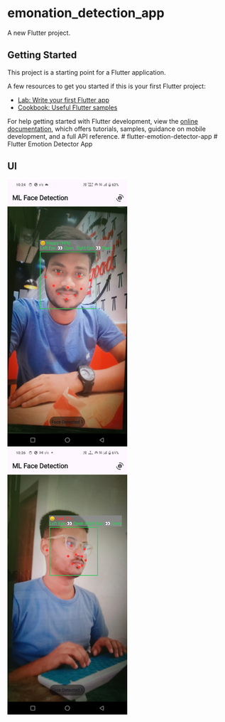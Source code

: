 # emonation_detection_app

A new Flutter project.

## Getting Started

This project is a starting point for a Flutter application.

A few resources to get you started if this is your first Flutter project:

- [Lab: Write your first Flutter app](https://docs.flutter.dev/get-started/codelab)
- [Cookbook: Useful Flutter samples](https://docs.flutter.dev/cookbook)

For help getting started with Flutter development, view the
[online documentation](https://docs.flutter.dev/), which offers tutorials,
samples, guidance on mobile development, and a full API reference.
#   f l u t t e r - e m o t i o n - d e t e c t o r - a p p 
 
 # Flutter Emotion Detector App 
## UI
<div>
  <img src = "https://github.com/rahulkumardev24/flutter-emotion-detector-app/blob/main/Screenshot_20250528_222456.png" height = 600 />
  <img src = "https://github.com/rahulkumardev24/flutter-emotion-detector-app/blob/main/Screenshot_20250528_222637.png" height = 600 />
</div> 

